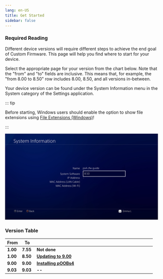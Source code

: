 ```yaml
---
lang: en-US
title: Get Started
sidebar: false
---
```


### Required Reading

Different device versions will require different steps to achieve the end goal of Custom Firmware. This page will help you find where to start for your device.

Select the appropriate page for your version from the chart below. Note that the "from" and "to" fields are inclusive. This means that, for example, the "from 8.00 to 8.50" row includes 8.00, 8.50, and all versions in-between.

Your device version can be found under the System Information menu in the System category of the Settings application.

::: tip

Before starting, Windows users should enable the option to show file extensions using [File Extensions (Windows)](file-extensions-(windows))!

:::

![Screenshot of PS4 System Settings](/assets/images/ps4update.jpg)

### Version Table

<table>
  <colgroup><col style="width: 10%;"><col style="width: 10%;"><col style="width: 80%;"></colgroup>
  <thead>
    <tr>
      <th>From</th>
      <th>To</th>
      <th></th>
    </tr>
  </thead>
  <tbody style="font-weight: bold;">
    <tr>
      <td>1.00</td>
      <td>7.55</td>
      <td>Not done</td>
    </tr>
    <tr>
      <td>1.00</td>
      <td>8.50</td>
      <td><a href="updating-to-9.00">Updating to 9.00</a></td>
    </tr>
    <tr>
      <td>9.00</td>
      <td>9.00</td>
      <td><a href="installing-poobs4">Installing pOOBs4</a></td>
    </tr>
    <tr>
      <td>9.03</td>
      <td>9.03</td>
      <td>--</td>
    </tr>
  </tbody>
</table>
